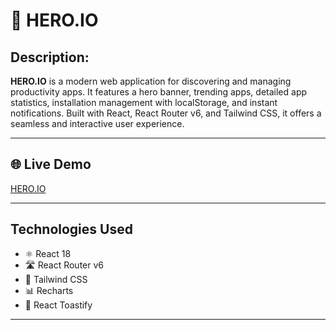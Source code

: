 # 🚀 HERO.IO

## Description: 
**HERO.IO**  is a modern web application for discovering and managing productivity apps. It features a hero banner, trending apps, detailed app statistics, installation management with localStorage, and instant notifications. Built with React, React Router v6, and Tailwind CSS, it offers a seamless and interactive user experience.

---

## 🌐 **Live Demo**
[HERO.IO](https://hero-io-8bv.pages.dev/apps)

---

## **Technologies Used**
- ⚛️ React 18
- 🛣️ React Router v6
- 🎨 Tailwind CSS
- 📊 Recharts
- 🔔 React Toastify

---



